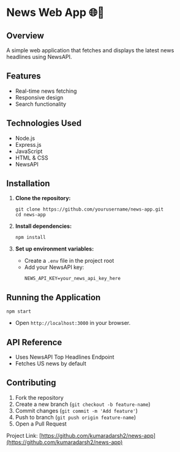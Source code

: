 # News Web App 🌐📰

## Overview
A simple web application that fetches and displays the latest news headlines using NewsAPI.

## Features
- Real-time news fetching
- Responsive design
- Search functionality

## Technologies Used
- Node.js
- Express.js
- JavaScript
- HTML & CSS
- NewsAPI

## Installation

1. **Clone the repository:**
   ```
   git clone https://github.com/yourusername/news-app.git
   cd news-app
   ```

2. **Install dependencies:**
   ```
   npm install
   ```

3. **Set up environment variables:**
   - Create a `.env` file in the project root
   - Add your NewsAPI key:
     ```
     NEWS_API_KEY=your_news_api_key_here
     ```

## Running the Application
```
npm start
```
- Open `http://localhost:3000` in your browser.

## API Reference
- Uses NewsAPI Top Headlines Endpoint
- Fetches US news by default

## Contributing
1. Fork the repository
2. Create a new branch (`git checkout -b feature-name`)
3. Commit changes (`git commit -m 'Add feature'`)
4. Push to branch (`git push origin feature-name`)
5. Open a Pull Request

Project Link: [https://github.com/kumaradarsh2/news-app](https://github.com/kumaradarsh2/news-app)
